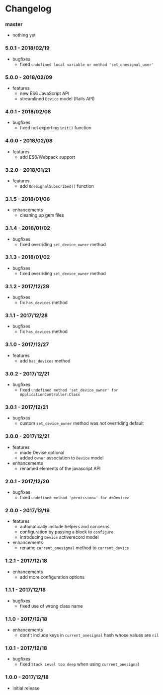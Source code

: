 # Changelog

### master

* nothing yet

### 5.0.1 - 2018/02/19

* bugfixes
    * fixed `undefined local variable or method 'set_onesignal_user'`

### 5.0.0 - 2018/02/09

* features
    * new ES6 JavaScript API
    * streamlined `Device` model (Rails API)

### 4.0.1 - 2018/02/08

* bugfixes
    * fixed not exporting `init()` function

### 4.0.0 - 2018/02/08

* features
    * add ES6/Webpack support

### 3.2.0 - 2018/01/21

* features
    * add `OneSignalSubscribed()` function

### 3.1.5 - 2018/01/06

* enhancements
    * cleaning up gem files

### 3.1.4 - 2018/01/02

* bugfixes
    * fixed overriding `set_device_owner` method

### 3.1.3 - 2018/01/02

* bugfixes
    * fixed overriding `set_device_owner` method

### 3.1.2 - 2017/12/28

* bugfixes
    * fix `has_devices` method

### 3.1.1 - 2017/12/28

* bugfixes
    * fix `has_devices` method

### 3.1.0 - 2017/12/27

* features
    * add `has_devices` method

### 3.0.2 - 2017/12/21

* bugfixes
    * fixed `undefined method 'set_device_owner' for ApplicationController:Class`

### 3.0.1 - 2017/12/21

* bugfixes
    * custom `set_device_owner` method was not overriding default

### 3.0.0 - 2017/12/21

* features
    * made Devise optional
    * added `owner` association to `Device` model
* enhancements
    * renamed elements of the javascript API

### 2.0.1 - 2017/12/20

* bugfixes
    * fixed `undefined method 'permission=' for #<Device>`

### 2.0.0 - 2017/12/19

* features
    * automatically include helpers and concerns
    * configuration by passing a block to `configure`
    * introducing `Device` activerecord model
* enhancements
    * rename `current_onesignal` method to `current_device`

### 1.2.1 - 2017/12/18

* enhancements
    * add more configuration options

### 1.1.1 - 2017/12/18

* bugfixes
    * fixed use of wrong class name

### 1.1.0 - 2017/12/18

* enhancements
    * dont't include keys in `current_onesignal` hash whose values are `nil`

### 1.0.1 - 2017/12/18

* bugfixes
    * fixed `Stack Level too deep` when using `current_onesignal`

### 1.0.0 - 2017/12/18

* initial release
